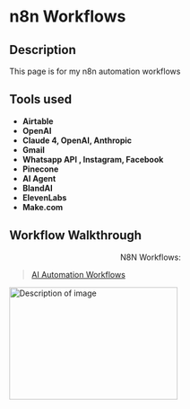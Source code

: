 <h1>n8n Workflows</h1>

<h2>Description</h2>
This page is for my n8n automation workflows
<br />


<h2>Tools used</h2>

- <b>Airtable</b>
- <b>OpenAI</b>
- <b>Claude 4, OpenAI, Anthropic</b>
- <b>Gmail</b>
- <b>Whatsapp API , Instagram, Facebook</b>
- <b>Pinecone</b>
- <b>AI Agent</b>
- <b>BlandAI</b>
- <b>ElevenLabs</b>
- <b>Make.com</b>


<h2>Workflow Walkthrough</h2>

<p align="center">
N8N Workflows: <br/>
<blockquote class="imgur-embed-pub" lang="en" data-id="a/KywLq7u"  ><a href="//imgur.com/a/KywLq7u">AI Automation Workflows</a></blockquote>

<img src="https://i.imgur.com/icqgeSh.png" alt="Description of image" width="300" height="200">

<br />
<br />


<!--
 ```diff
- text in red
+ text in green
! text in orange
# text in gray
@@ text in purple (and bold)@@
```
--!>
